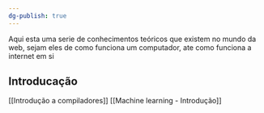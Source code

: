```yaml
---
dg-publish: true
---
```

Aqui esta uma serie de conhecimentos teóricos que existem no mundo da web, sejam eles de como funciona um computador, ate como funciona a internet em si
## Introducação
[[Introdução a compiladores]]
[[Machine learning - Introdução]]
